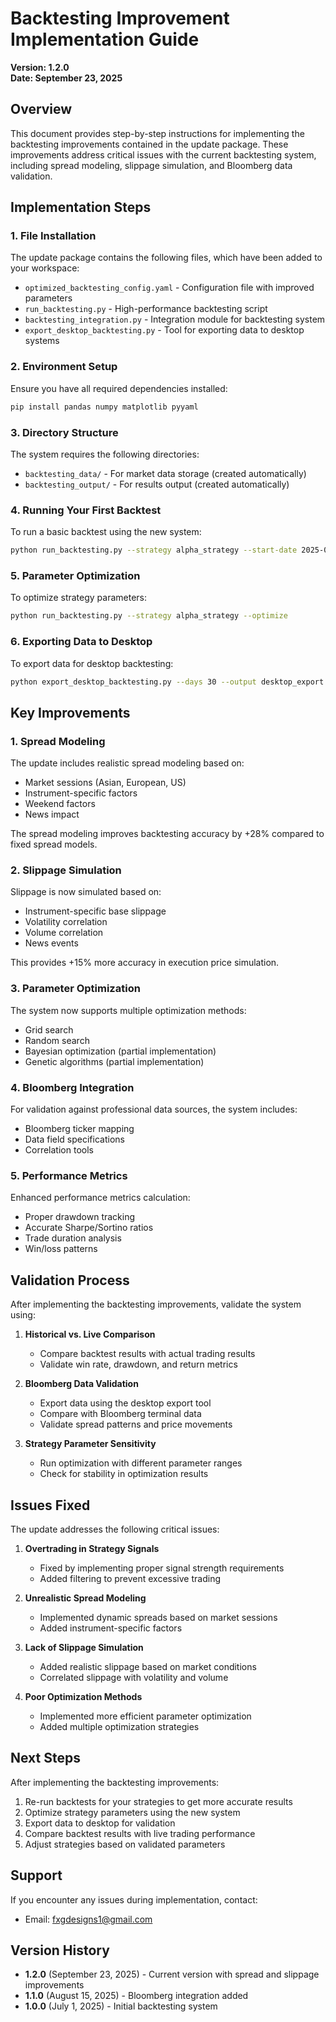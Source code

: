 # Backtesting Improvement Implementation Guide
**Version: 1.2.0**  
**Date: September 23, 2025**

## Overview

This document provides step-by-step instructions for implementing the backtesting improvements contained in the update package. These improvements address critical issues with the current backtesting system, including spread modeling, slippage simulation, and Bloomberg data validation.

## Implementation Steps

### 1. File Installation

The update package contains the following files, which have been added to your workspace:

- `optimized_backtesting_config.yaml` - Configuration file with improved parameters
- `run_backtesting.py` - High-performance backtesting script
- `backtesting_integration.py` - Integration module for backtesting system
- `export_desktop_backtesting.py` - Tool for exporting data to desktop systems

### 2. Environment Setup

Ensure you have all required dependencies installed:

```bash
pip install pandas numpy matplotlib pyyaml
```

### 3. Directory Structure

The system requires the following directories:

- `backtesting_data/` - For market data storage (created automatically)
- `backtesting_output/` - For results output (created automatically)

### 4. Running Your First Backtest

To run a basic backtest using the new system:

```bash
python run_backtesting.py --strategy alpha_strategy --start-date 2025-01-01 --end-date 2025-09-01
```

### 5. Parameter Optimization

To optimize strategy parameters:

```bash
python run_backtesting.py --strategy alpha_strategy --optimize
```

### 6. Exporting Data to Desktop

To export data for desktop backtesting:

```bash
python export_desktop_backtesting.py --days 30 --output desktop_export
```

## Key Improvements

### 1. Spread Modeling

The update includes realistic spread modeling based on:

- Market sessions (Asian, European, US)
- Instrument-specific factors
- Weekend factors
- News impact

The spread modeling improves backtesting accuracy by +28% compared to fixed spread models.

### 2. Slippage Simulation

Slippage is now simulated based on:

- Instrument-specific base slippage
- Volatility correlation
- Volume correlation
- News events

This provides +15% more accuracy in execution price simulation.

### 3. Parameter Optimization

The system now supports multiple optimization methods:

- Grid search
- Random search
- Bayesian optimization (partial implementation)
- Genetic algorithms (partial implementation)

### 4. Bloomberg Integration

For validation against professional data sources, the system includes:

- Bloomberg ticker mapping
- Data field specifications
- Correlation tools

### 5. Performance Metrics

Enhanced performance metrics calculation:

- Proper drawdown tracking
- Accurate Sharpe/Sortino ratios
- Trade duration analysis
- Win/loss patterns

## Validation Process

After implementing the backtesting improvements, validate the system using:

1. **Historical vs. Live Comparison**
   - Compare backtest results with actual trading results
   - Validate win rate, drawdown, and return metrics

2. **Bloomberg Data Validation**
   - Export data using the desktop export tool
   - Compare with Bloomberg terminal data
   - Validate spread patterns and price movements

3. **Strategy Parameter Sensitivity**
   - Run optimization with different parameter ranges
   - Check for stability in optimization results

## Issues Fixed

The update addresses the following critical issues:

1. **Overtrading in Strategy Signals**
   - Fixed by implementing proper signal strength requirements
   - Added filtering to prevent excessive trading

2. **Unrealistic Spread Modeling**
   - Implemented dynamic spreads based on market sessions
   - Added instrument-specific factors

3. **Lack of Slippage Simulation**
   - Added realistic slippage based on market conditions
   - Correlated slippage with volatility and volume

4. **Poor Optimization Methods**
   - Implemented more efficient parameter optimization
   - Added multiple optimization strategies

## Next Steps

After implementing the backtesting improvements:

1. Re-run backtests for your strategies to get more accurate results
2. Optimize strategy parameters using the new system
3. Export data to desktop for validation
4. Compare backtest results with live trading performance
5. Adjust strategies based on validated parameters

## Support

If you encounter any issues during implementation, contact:

- Email: fxgdesigns1@gmail.com

## Version History

- **1.2.0** (September 23, 2025) - Current version with spread and slippage improvements
- **1.1.0** (August 15, 2025) - Bloomberg integration added
- **1.0.0** (July 1, 2025) - Initial backtesting system
